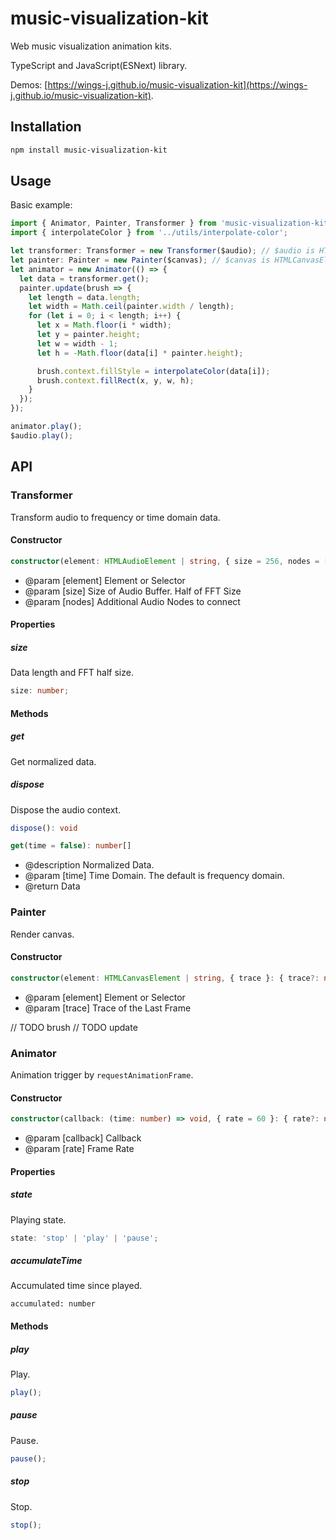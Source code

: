 # music-visualization-kit

Web music visualization animation kits.

TypeScript and JavaScript(ESNext) library.

Demos: [https://wings-j.github.io/music-visualization-kit](https://wings-j.github.io/music-visualization-kit).

## Installation

```sh
npm install music-visualization-kit
```

## Usage

Basic example:

```ts
import { Animator, Painter, Transformer } from 'music-visualization-kit';
import { interpolateColor } from '../utils/interpolate-color';

let transformer: Transformer = new Transformer($audio); // $audio is HTMLAudioElement
let painter: Painter = new Painter($canvas); // $canvas is HTMLCanvasElement
let animator = new Animator(() => {
  let data = transformer.get();
  painter.update(brush => {
    let length = data.length;
    let width = Math.ceil(painter.width / length);
    for (let i = 0; i < length; i++) {
      let x = Math.floor(i * width);
      let y = painter.height;
      let w = width - 1;
      let h = -Math.floor(data[i] * painter.height);

      brush.context.fillStyle = interpolateColor(data[i]);
      brush.context.fillRect(x, y, w, h);
    }
  });
});

animator.play();
$audio.play();
```

## API

### Transformer

Transform audio to frequency or time domain data.

#### Constructor

```ts
constructor(element: HTMLAudioElement | string, { size = 256, nodes = [] }: { size?: number; nodes?: AudioNode[] } = {})
```

- @param [element] Element or Selector
- @param [size] Size of Audio Buffer. Half of FFT Size
- @param [nodes] Additional Audio Nodes to connect

#### Properties

##### size

Data length and FFT half size.

```ts
size: number;
```

#### Methods

##### get

Get normalized data.

##### dispose

Dispose the audio context.

```ts
dispose(): void
```

```ts
get(time = false): number[]
```

- @description Normalized Data.
- @param [time] Time Domain. The default is frequency domain.
- @return Data

### Painter

Render canvas.

#### Constructor

```ts
constructor(element: HTMLCanvasElement | string, { trace }: { trace?: number } = {})
```

- @param [element] Element or Selector
- @param [trace] Trace of the Last Frame

// TODO brush
// TODO update

### Animator

Animation trigger by `requestAnimationFrame`.

#### Constructor

```ts
constructor(callback: (time: number) => void, { rate = 60 }: { rate?: number } = {})
```

- @param [callback] Callback
- @param [rate] Frame Rate

#### Properties

##### state

Playing state.

```ts
state: 'stop' | 'play' | 'pause';
```

##### accumulateTime

Accumulated time since played.

```
accumulated: number
```

#### Methods

##### play

Play.

```ts
play();
```

##### pause

Pause.

```ts
pause();
```

##### stop

Stop.

```ts
stop();
```
